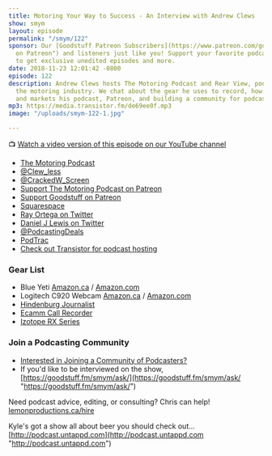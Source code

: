 ```yaml
---
title: Motoring Your Way to Success - An Interview with Andrew Clews
show: smym
layout: episode
permalink: "/smym/122"
sponsor: Our [Goodstuff Patreon Subscribers](https://www.patreon.com/goodstuff "Goodstuff
  on Patreon") and listeners just like you! Support your favorite podcasts directly
  to get exclusive unedited episodes and more.
date: 2018-11-23 12:01:42 -0800
episode: 122
description: Andrew Clews hosts The Motoring Podcast and Rear View, podcasts all about
  the motoring industry. We chat about the gear he uses to record, how he edits, publishes,
  and markets his podcast, Patreon, and building a community for podcasters.
mp3: https://media.transistor.fm/de69ee0f.mp3
image: "/uploads/smym-122-1.jpg"

---
```

📺 [Watch a video version of this episode on our YouTube channel](https://www.youtube.com/watch?v=PH-Tq-vBJfA)

* [The Motoring Podcast](https://www.motoringpodcast.com/)
* [@Clew_less](https://twitter.com/Clew_less)
* [@CrackedW_Screen](https://twitter.com/CrackedW_Screen)
* [Support The Motoring Podcast on Patreon](https://www.patreon.com/bePatron?u=91306)
* [Support Goodstuff on Patreon](https://www.patreon.com/goodstuff)
* [Squarespace](https://www.squarespace.com/)
* [Ray Ortega on Twitter](https://twitter.com/podcasthelper)
* [Daniel J Lewis on Twitter](https://twitter.com/theDanielJLewis)
* [@PodcastingDeals](https://twitter.com/PodcastingDeals)
* [PodTrac](https://www.podtrac.com/)
* [Check out Transistor for podcast hosting](https://transistor.fm/?via=chris)

### Gear List

* Blue Yeti [Amazon.ca](https://amzn.to/2TC1cdQ) / [Amazon.com](https://amzn.to/2qZpIIU)
* Logitech C920 Webcam [Amazon.ca](https://amzn.to/2Qew9Go) / [Amazon.com](https://amzn.to/2TF2kO0)
* [Hindenburg Journalist](https://hindenburg.com/products/hindenburg-journalist)
* [Ecamm Call Recorder](https://www.ecamm.com/mac/callrecorder/)
* [Izotope RX Series](https://www.izotope.com/en/products/repair-and-edit/rx.html)

### Join a Podcasting Community

* [Interested in Joining a Community of Podcasters?](https://mailchi.mp/ad73a5bdfab5/podcasting)
* If you'd like to be interviewed on the show, [https://goodstuff.fm/smym/ask/](https://goodstuff.fm/smym/ask/ "https://goodstuff.fm/smym/ask/")

Need podcast advice, editing, or consulting? Chris can help! [lemonproductions.ca/hire](https://lemonproductions.ca/hire)

Kyle's got a show all about beer you should check out... [http://podcast.untappd.com](http://podcast.untappd.com "http://podcast.untappd.com")